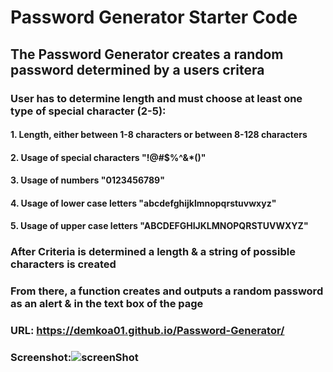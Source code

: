 # Password Generator Starter Code

## The Password Generator creates a random password determined by a users critera

### User has to determine length and must choose at least one type of special character (2-5):
#### 1. Length, either between 1-8 characters or between 8-128 characters
#### 2. Usage of special characters "!@#$%^&*()"
#### 3. Usage of numbers "0123456789"
#### 4. Usage of lower case letters "abcdefghijklmnopqrstuvwxyz"
#### 5. Usage of upper case letters "ABCDEFGHIJKLMNOPQRSTUVWXYZ"

### After Criteria is determined a length & a string of possible characters is created

### From there, a function creates and outputs a random password as an alert & in the text box of the page

### URL: https://demkoa01.github.io/Password-Generator/

### Screenshot:![screenShot](https://user-images.githubusercontent.com/93881224/146483605-c4ec2001-6466-4e02-9921-3929a030bfc5.png)
 

